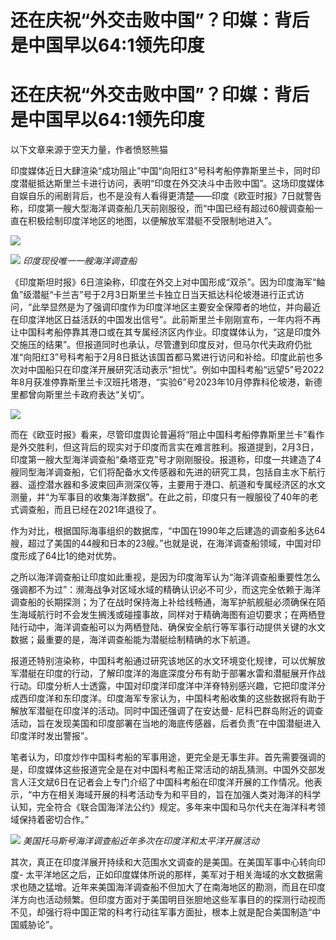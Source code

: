 # 还在庆祝“外交击败中国”？印媒：背后是中国早以64:1领先印度

# 还在庆祝“外交击败中国”？印媒：背后是中国早以64:1领先印度

以下文章来源于空天力量，作者愤怒熊猫

印度媒体近日大肆渲染“成功阻止”中国“向阳红3”号科考船停靠斯里兰卡，同时印度潜艇抵达斯里兰卡进行访问，表明“印度在外交决斗中击败中国”。这场印度媒体自娱自乐的闹剧背后，也不是没有人看得更清楚——印度《欧亚时报》7日就警告称，印度第一艘大型海洋调查船几天前刚服役，而“中国已经有超过60艘调查船一直在积极绘制印度洋地区的地图，以便解放军潜艇不受限制地进入”。

![](https://inews.gtimg.com/om_bt/O2-bAES8towjCWGVZRl0VTDMxsIJt1rsEwimAu5cF17NgAA/1000)

![](https://inews.gtimg.com/om_bt/O7QCgigfIzIedu2-svXZIeHEwEcJFHamk7RxSNgbIpVg8AA/1000)
_印度现役唯一一艘海洋调查船_

《印度斯坦时报》6日渲染称，印度在外交上对中国形成“双杀”。因为印度海军“鲉鱼”级潜艇“卡兰吉”号于2月3日斯里兰卡独立日当天抵达科伦坡港进行正式访问，“此举显然是为了强调印度作为印度洋地区主要安全保障者的地位，并向最近在印度洋地区日益活跃的中国发出信号”。此前斯里兰卡刚刚宣布，一年内将不再让中国科考船停靠其港口或在其专属经济区内作业。印度媒体认为，“这是印度外交施压的结果”。但报道同时也承认，尽管遭到印度反对，但马尔代夫政府仍批准“向阳红3”号科考船于2月8日抵达该国首都马累进行访问和补给。印度此前也多次对中国船只在印度洋开展研究活动表示“担忧”。例如中国科考船“远望5”号2022年8月获准停靠斯里兰卡汉班托塔港，“实验6”号2023年10月停靠科伦坡港，新德里都曾向斯里兰卡政府表达“关切”。

![](https://inews.gtimg.com/om_bt/OEhMThjFNK8Gfq9OKafv2eE7v0mpuI5FotFN4CNmU20koAA/1000)

而在《欧亚时报》看来，尽管印度舆论普遍将“阻止中国科考船停靠斯里兰卡”看作是外交胜利，但这背后的现实对于印度而言实在难言胜利。报道提到，2月3日，印度第一艘大型海洋调查船“桑塔亚克”号才刚刚服役。报道称，印度一共建造了4艘同型海洋调查船，它们将配备水文传感器和先进的研究工具，包括自主水下航行器、遥控潜水器和多波束回声测深仪等，主要用于港口、航道和专属经济区的水文测量，并“为军事目的收集海洋数据”。在此之前，印度只有一艘服役了40年的老式调查船，而且已经在2021年退役了。

作为对比，根据国际海事组织的数据库，“中国在1990年之后建造的调查船多达64艘，超过了美国的44艘和日本的23艘。”也就是说，在海洋调查船领域，中国对印度形成了64比1的绝对优势。

之所以海洋调查船让印度如此重视，是因为印度海军认为“海洋调查船重要性怎么强调都不为过”：濒海战争对区域水域的精确认识必不可少，而这完全依赖于海洋调查船的长期探测；为了在战时保持海上补给线畅通，海军护航舰艇必须确保在陌生海域航行时不会发生搁浅或碰撞事故，同样对于精确海图有迫切要求；在两栖登陆行动中，海洋调查船可以为两栖登陆、确保安全航行等军事行动提供关键的水文数据；最重要的是，海洋调查船能为潜艇绘制精确的水下航道。

报道还特别渲染称，中国科考船通过研究该地区的水文环境变化规律，可以优解放军潜艇在印度的行动，了解印度洋的海底深度分布有助于部署水雷和潜艇展开作战行动。印度分析人士透露，中国对印度洋印度洋中洋脊特别感兴趣，它把印度洋分成西印度洋和东印度洋。印度海军专家认为，中国科考船收集的这些数据将有助于解放军潜艇在印度洋的活动。同时中国还强调了在安达曼-
尼科巴群岛附近的调查活动，旨在发现美国和印度部署在当地的海底传感器，后者负责“在中国潜艇进入印度洋时发出警报”。

笔者认为，印度炒作中国科考船的军事用途，更完全是无事生非。首先需要强调的是，印度媒体这些报道完全是在对中国科考船正常活动的胡乱猜测。中国外交部发言人汪文斌6日在记者会上专门介绍了中国科考船在印度洋开展的工作情况。他表示，“中方在相关海域开展的科考活动专为和平目的，旨在加强人类对海洋的科学认知，完全符合《联合国海洋法公约》规定。多年来中国和马尔代夫在海洋科考领域保持着密切合作。”

![](https://inews.gtimg.com/om_bt/Owir9oCCPamOU2ZEGPe0KYA6UBvBT5I0MXbmnUeyu8EJIAA/1000)
_美国托马斯号海洋调查船近年多次在印度洋和太平洋开展活动_

其次，真正在印度洋展开持续和大范围水文调查的是美国。在美国军事中心转向印度-
太平洋地区之后，正如印度媒体所说的那样，美军对于相关海域的水文数据需求也随之猛增。近年来美国海洋调查船不但加大了在南海地区的勘测，而且在印度洋方向也活动频繁。但印度方面对于美国明目张胆地这些军事目的的探测行动视而不见，却强行将中国正常的科考行动往军事方面扯，根本上就是配合美国制造“中国威胁论”。

